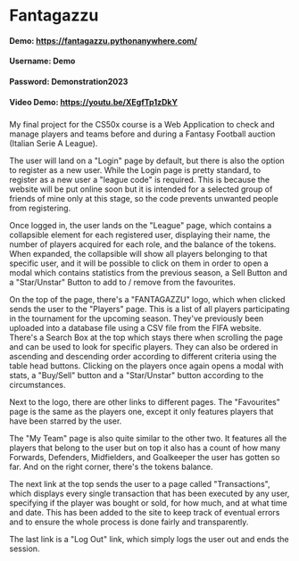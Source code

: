 # Fantagazzu

#### Demo: https://fantagazzu.pythonanywhere.com/
#### Username: Demo
#### Password: Demonstration2023

#### Video Demo:  <https://youtu.be/XEgfTp1zDkY>

#####
My final project for the CS50x course is a Web Application to check and manage players and teams before and during a Fantasy Football auction (Italian Serie A League).

The user will land on a "Login" page by default, but there is also the option to register as a new user.
While the Login page is pretty standard, to register as a new user a "league code" is required.
This is because the website will be put online soon but it is intended for a selected group of friends of mine only at this stage,
so the code prevents unwanted people from registering.

Once logged in, the user lands on the "League" page, which contains a collapsible element for each registered user, displaying their name, the number of players acquired for each role, and the balance of the tokens.
When expanded, the collapsible will show all players belonging to that specific user, and it will be possible to click on them in order
to open a modal which contains statistics from the previous season, a Sell Button and a "Star/Unstar" Button to add to / remove from the favourites.

On the top of the page, there's a "FANTAGAZZU" logo, which when clicked sends the user to the "Players" page.  This is a list of all
players participating in the tournament for the upcoming season. They've previously been uploaded into a database file using a CSV file from the FIFA website.
There's a Search Box at the top which stays there when scrolling the page and can be used to look for specific players. They can also be ordered in ascending and descending order according to different criteria using the table head buttons.
Clicking on the players once again opens a modal with stats, a "Buy/Sell" button and a "Star/Unstar" button according to the circumstances.

Next to the logo, there are other links to different pages.
The "Favourites" page is the same as the players one, except it only features players that have been starred by the user.

The "My Team" page is also quite similar to the other two. It features all the players that belong to the user but on top it also has a count of how many Forwards, Defenders, Midfielders, and Goalkeeper the user has gotten so far. And on the right corner, there's the tokens balance.

The next link at the top sends the user to a page called "Transactions", which displays every single transaction that has been
executed by any user, specifying if the player was bought or sold, for how much, and at what time and date.
This has been added to the site to keep track of eventual errors and to ensure the whole process is done fairly and transparently.

The last link is a "Log Out" link, which simply logs the user out and ends the session.
